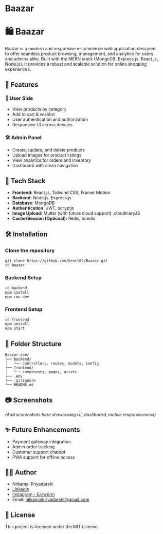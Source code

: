 # Baazar

# 🛍️ Baazar

Baazar is a modern and responsive e-commerce web application designed to offer seamless product browsing, management, and analytics for users and admins alike. Built with the MERN stack (MongoDB, Express.js, React.js, Node.js), it provides a robust and scalable solution for online shopping experiences.

## 🚀 Features

### 👥 User Side
- View products by category
- Add to cart & wishlist
- User authentication and authorization
- Responsive UI across devices

### 🛠️ Admin Panel
- Create, update, and delete products
- Upload images for product listings
- View analytics for orders and inventory
- Dashboard with clean navigation

## 🧱 Tech Stack

- **Frontend:** React.js, Tailwind CSS, Framer Motion
- **Backend:** Node.js, Express.js
- **Database:** MongoDB
- **Authentication:** JWT, bcryptjs
- **Image Upload:** Multer (with future cloud support) ,cloudinaryJS
- **Cache/Session (Optional):** Redis, ioredis

## 🛠️ Installation

### Clone the repository

```bash
git clone https://github.com/benil09/Baazar.git
cd baazar
```

### Backend Setup

```bash
cd backend
npm install
npm run dev
```

### Frontend Setup

```bash
cd frontend
npm install
npm start
```

## 📁 Folder Structure

```
Baazar.com/
├── backend/
│   └── controllers, routes, models, config
├── frontend/
│   └── components, pages, assets
├── .env
├── .gitignore
└── README.md
```

## 📷 Screenshots

*(Add screenshots here showcasing UI, dashboard, mobile responsiveness)*

## ✨ Future Enhancements

- Payment gateway integration
- Admin order tracking
- Customer support chatbot
- PWA support for offline access

## 🧑‍💻 Author

- Nilkamal Priyadarshi  
- [LinkedIn](https://www.linkedin.com/in/nilkamal-priyadarshi)  
- [Instagram - Earworm](https://www.instagram.com/earworm)  
- Email: nilkamalpriyadarshi@gmail.com

## 📜 License

This project is licensed under the MIT License.